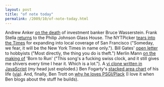 ```yaml
---
layout: post
title: "of note today"
permalink: /2009/10/of-note-today.html
---
```


Andrew Anker [on the death](http://www.quid.pro/2009/10/bruce-wasserstein-dies-at-61.html) of investment banker Bruce Wasserstein. Frank Stella [returns](http://timothybuckwalter.typepad.com/painting_drawings/2009/10/frank-stell-on-the-glass-house.html) to the Philip Johnson Glass House. The NYTPicker [tears into the Times](http://www.nytpick.com/2009/10/all-news-thats-fit-to-print-money.html) for expanding into local coverage of San Francisco ("Someday, we fear, it will be the New York Times in name only."). Bill Gates' [open letter](http://www.lettersofnote.com/2009/10/most-of-you-steal-your-software.html) to hobbyists ("Most directly, the thing you do is theft.") Merlin Mann [on the making of](http://www.kungfugrippe.com/post/213717128/video-wings-for-wheels-the-making-of-born-to) 'Born to Run' ("This song's a fucking swiss clock, and it still gives me shivers every time I hear it. Which is a lot."). A [vi clone written in JavaScript](http://gpl.internetconnection.net/vi/) (my head just exploded.) Ben Fogarty's [stacked area chart](http://www.flickr.com/photos/17687233@N03/3587644769/sizes/o/) of his life ([via](http://flowingdata.com/2009/10/15/one-life-one-stacked-area-chart/)). And, finally, Ben Trott on [why he loves PSGI/Plack](http://ben.stupidfool.org/typepad/2009/10/why-im-loving-plack-and-psgi.html) (I love it when Ben blogs about the stuff he builds).